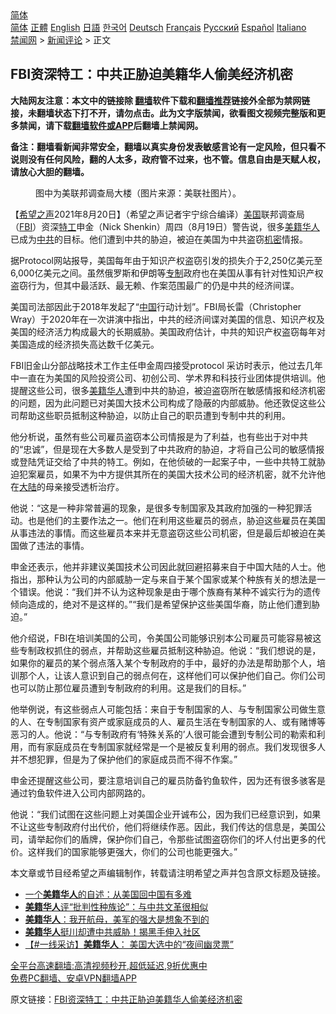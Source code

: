 <!-- 面包屑导航 --> <div class="breadcrumb"><!-- GTranslate: https://gtranslate.io/ -->  <div class="switcher notranslate">  <div class="selected">  <a href="#" onclick="return false;"> 简体</a>  </div>  <div class="option">  <a href="https://www.bannedbook.org" onclick="doGTranslate('zh-CN|zh-CN');jQuery('div.switcher div.selected a').html(jQuery(this).html());return false;" title="简体中文" class="nturl selected"> 简体</a>  <a href="https://www.bannedbook.org/zh-tw/" onclick="doGTranslate('zh-CN|zh-TW');jQuery('div.switcher div.selected a').html(jQuery(this).html());return false;" title="繁體中文" class="nturl"> 正體</a>  <a href="https://www.bannedbook.org/en/" onclick="doGTranslate('zh-CN|en');jQuery('div.switcher div.selected a').html(jQuery(this).html());return false;" title="English" class="nturl"> English</a>  <a href="https://www.bannedbook.org/ja/" onclick="doGTranslate('zh-CN|ja');jQuery('div.switcher div.selected a').html(jQuery(this).html());return false;" title="日本語" class="nturl"> 日語</a>  <a href="https://www.bannedbook.org/ko/" onclick="doGTranslate('zh-CN|ko');jQuery('div.switcher div.selected a').html(jQuery(this).html());return false;" title="한국어" class="nturl"> 한국어</a>  <a href="https://www.bannedbook.org/de/" onclick="doGTranslate('zh-CN|de');jQuery('div.switcher div.selected a').html(jQuery(this).html());return false;" title="Deutsch" class="nturl"> Deutsch</a>  <a href="https://www.bannedbook.org/fr/" onclick="doGTranslate('zh-CN|fr');jQuery('div.switcher div.selected a').html(jQuery(this).html());return false;" title="Français" class="nturl"> Français</a>  <a href="https://www.bannedbook.org/ru/" onclick="doGTranslate('zh-CN|ru');jQuery('div.switcher div.selected a').html(jQuery(this).html());return false;" title="Русский" class="nturl"> Русский</a>  <a href="https://www.bannedbook.org/es/" onclick="doGTranslate('zh-CN|es');jQuery('div.switcher div.selected a').html(jQuery(this).html());return false;" title="Español" class="nturl"> Español</a>  <a href="https://www.bannedbook.org/it/" onclick="doGTranslate('zh-CN|it');jQuery('div.switcher div.selected a').html(jQuery(this).html());return false;" title="Italiano" class="nturl"> Italiano</a>  </div>  </div>      <div class='breadcrumb-sub'><!-- Breadcrumb NavXT 6.3.0 --> <a href="https://www.bannedbook.org/" class="home">禁闻网</a> &gt; <a href="https://www.bannedbook.org/bnews/comments/" class="category">新闻评论</a> &gt; 正文</div></div><h2>FBI资深特工：中共正胁迫美籍华人偷美经济机密</h2> <p class="notice"><b>大陆网友注意：本文中的链接除 <a href="https://github.com/bannedbook/fanqiang" >翻墙</a>软件下载和<a href="https://github.com/killgcd/justmysocks/blob/master/README.md">翻墙推荐</a>链接外全部为禁网链接，未翻墙状态下打不开，请勿点击。此为文字版禁闻，欲看图文视频完整版和更多禁闻，请下载<a href="https://github.com/bannedbook/fanqiang">翻墙软件或APP</a>后翻墙上禁闻网。</p><p>备注：翻墙看新闻非常安全，翻墙以真实身份发表敏感言论有一定风险，但只看不说则没有任何风险，翻的人太多，政府管不过来，也不管。信息自由是天赋人权，请放心大胆的翻墙。</b></p>  <div class="entry"> <figure> <p><figcaption>图中为美联邦调查局大楼（图片来源：美联社图片）。</figcaption></figure> <p>【<span class='wp_keywordlink_affiliate'><a href="https://www.soundofhope.org" title="希望之声" target="_blank">希望之声</a></span>2021年8月20日】（希望之声记者宇宁综合编译）<a href="https://www.bannedbook.org/bnews/tag/%e7%be%8e%e5%9b%bd/" class="st_tag internal_tag" rel="tag" title="标签 美国 下的日志">美国</a>联邦调查局（<a href="https://www.bannedbook.org/bnews/tag/fbi/" class="st_tag internal_tag" rel="tag" title="标签 FBI 下的日志">FBI</a>）资深<a href="https://www.bannedbook.org/bnews/tag/%e7%89%b9%e5%b7%a5/" class="st_tag internal_tag" rel="tag" title="标签 特工 下的日志">特工</a>申金（Nick Shenkin）周四（8月19日）警告说，很多<a href="https://www.bannedbook.org/bnews/tag/%E7%BE%8E%E7%B1%8D/" class="st_tag internal_tag" rel="tag" title="标签 美籍 下的日志">美籍</a><a href="https://www.bannedbook.org/bnews/tag/%e5%8d%8e%e4%ba%ba/" class="st_tag internal_tag" rel="tag" title="标签 华人 下的日志">华人</a>已成为<a href="https://www.bannedbook.org/bnews/tag/%e4%b8%ad%e5%85%b1/" class="st_tag internal_tag" rel="tag" title="标签 中共 下的日志">中共</a>的目标。他们遭到中共的胁迫，被迫在美国为中共盗窃<a href="https://www.bannedbook.org/bnews/tag/%E6%9C%BA%E5%AF%86/" class="st_tag internal_tag" rel="tag" title="标签 机密 下的日志">机密</a>情报。</p> <p>据Protocol网站报导，美国每年由于知识产权盗窃引发的损失介于2,250亿美元至6,000亿美元之间。虽然俄罗斯和伊朗等<a href="https://www.bannedbook.org/bnews/tag/%E4%B8%93%E5%88%B6/" class="st_tag internal_tag" rel="tag" title="标签 专制 下的日志">专制</a>政府也在美国从事有针对性知识产权盗窃行为，但其中最活跃、最无赖、作案范围最广的仍是中共的经济间谍。</p> <p>美国司法部因此于2018年发起了“<span class='wp_keywordlink_affiliate'><a href="https://www.bannedbook.org/" title="中国" target="_blank">中国</a></span>行动计划”。FBI局长雷（Christopher Wray）于2020年在一次讲演中指出，中共的经济间谍对美国的信息、知识产权及美国的经济活力构成最大的长期威胁。美国政府估计，中共的知识产权盗窃每年对美国造成的经济损失高达数千亿美元。</p>  <p>FBI旧金山分部战略技术工作主任申金周四接受protocol 采访时表示，他过去几年中一直在为美国的风险投资公司、初创公司、学术界和科技行业团体提供培训。他提醒这些公司，很多<a href="https://www.bannedbook.org/bnews/tag/%e7%be%8e%e7%b1%8d%e5%8d%8e%e4%ba%ba/" class="st_tag internal_tag" rel="tag" title="标签 美籍华人 下的日志">美籍华人</a>遭到中共的胁迫，被迫盗窃所在敏感情报和经济机密的问题，因为此问题已对美国大技术公司构成了隐蔽的内部威胁。他还敦促这些公司帮助这些职员抵制这种胁迫，以防止自己的职员遭到专制中共的利用。</p> <p>他分析说，虽然有些公司雇员盗窃本公司情报是为了利益，也有些出于对中共的“忠诚”，但是现在大多数人是受到了中共政府的胁迫，才将自己公司的敏感情报或登陆凭证交给了中共的特工。例如，在他侦破的一起案子中，一些中共特工就胁迫犯案雇员，如果不为中方提供其所在的美国大技术公司的经济机密，就不允许他在<span class='wp_keywordlink_affiliate'><a href="https://www.bannedbook.org/" title="大陆" target="_blank">大陆</a></span>的母亲接受透析治疗。</p> <p>他说：“这是一种非常普遍的现象，是很多专制国家及其政府加强的一种犯罪活动。也是他们的主要作法之一。他们在利用这些雇员的弱点，胁迫这些雇员在美国从事违法的事情。而这些雇员本来并无意盗窃这些公司机密，但是最后却被迫在美国做了违法的事情。</p>  <p>申金还表示，他并非建议美国技术公司因此就回避招募来自于中国大陆的人士。他指出，那种认为公司的内部威胁一定与来自于某个国家或某个种族有关的想法是一个错误。他说：“我们并不认为这种现象是由于哪个族裔有某种不诚实行为的遗传倾向造成的，绝对不是这样的。”“我们是希望保护这些美国华裔，防止他们遭到胁迫。”</p> <p>他介绍说，FBI在培训美国的公司，令美国公司能够识别本公司雇员可能容易被这些专制政权抓住的弱点，并帮助这些雇员抵制这种胁迫。他说：“我们想说的是，如果你的雇员的某个弱点落入某个专制政府的手中，最好的办法是帮助那个人，培训那个人，让该人意识到自己的弱点何在，这样他们可以保护他们自己。你们公司也可以防止那位雇员遭到专制政府的利用。这是我们的目标。”</p> <p>他举例说，有这些弱点人可能包括：来自于专制国家的人、与专制国家公司做生意的人、在专制国家有资产或家庭成员的人、雇员生活在专制国家的人、或有赌博等恶习的人。他说：“与专制政府有‘特殊关系的’人很可能会遭到专制公司的勒索和利用，而有家庭成员在专制国家就经常是一个是被反复利用的弱点。我们发现很多人并不想犯罪，但是为了保护他们的家庭成员而不得不作案。”</p>  <p>申金还提醒这些公司，要注意培训自己的雇员防备钓鱼软件，因为还有很多骇客是通过钓鱼软件进入公司内部网路的。</p> <p>他说：“我们试图在这些问题上对美国企业开诚布公，因为我们已经意识到，如果不让这些专制政府付出代价，他们将继续作恶。因此，我们传达的信息是，美国公司，请举起你们的盾牌，保护你们自己，令那些试图盗窃你们的坏人付出更多的代价。这样我们的国家能够更强大，你们的公司也能更强大。”</p> <p>本文章或节目经希望之声编辑制作，转载请注明希望之声并包含原文标题及链接。 </p>  <ul class='op-related-articles' title='相关阅读'> <li><a href='https://www.bannedbook.org/bnews/cnnews/20210810/1603464.html' target='_blank'>一个<b>美籍华人</b>的自述：从美国回中国有多难</a></li> <li><a href='https://www.bannedbook.org/bnews/comments/20210806/1601368.html' target='_blank'><b>美籍华人</b>评“批判性种族论”：与中共文革很相似</a></li> <li><a href='https://www.bannedbook.org/bnews/cbnews/20210605/1560514.html' target='_blank'><b>美籍华人</b>：我开航母，美军的强大是想象不到的</a></li> <li><a href='https://www.bannedbook.org/bnews/bannedvideo/20201118/1432961.html' target='_blank'><b>美籍华人</b>挺川却遭中共威胁！揭黑手伸入社区</a></li> <li><a href='https://www.bannedbook.org/bnews/bannedvideo/20201117/1432396.html' target='_blank'>【#一线采访】<b>美籍华人</b>： 美国大选中的“夜间幽灵票”</a></li> </ul> <p class="texttj"> <a href="https://github.com/bannedbook/fanqiang/wiki/V2ray%E6%9C%BA%E5%9C%BA" target="_blank">全平台高速翻墙:高清视频秒开,超低延迟,9折优惠中</a><br/> <a href="https://github.com/bannedbook/fanqiang/wiki/%E7%A6%81%E9%97%BB%E7%BD%91%E5%AE%89%E5%8D%93%E7%BF%BB%E5%A2%99%E6%96%B0%E9%97%BBAPP" target="_blank">免费PC翻墙、安卓VPN翻墙APP</a></p><p>原文链接：<a class="src_link"  href="https://www.soundofhope.org/post/537305" target="_blank">FBI资深特工：中共正胁迫美籍华人偷美经济机密</a></p><a name='sharetosocial'></a>  <div style="margin-bottom:5px;padding-bottom:5px;clear:both"> <div id="archive-pix-1" class="banner-ads"> <!-- AuctionX Display platform tag START --> <div id="26318x728x90x621x_ADSLOT2" clicktrack="%%CLICK_URL_ESC%%"></div> <!-- AuctionX Display platform tag END --> </div> <div id="archive-pix-2" class="banner-ads"> <!-- AuctionX Display platform tag START --> <div id="26315x300x250x621x_ADSLOT2" clicktrack="%%CLICK_URL_ESC%%"></div> <!-- AuctionX Display platform tag END --> </div> </div>  <div id="archive-pix-1" class="banner-ads"> <!-- AuctionX Display platform tag START --> <div id="26318x728x90x621x_ADSLOT3" clicktrack="%%CLICK_URL_ESC%%"></div> <!-- AuctionX Display platform tag END --> </div> </div><!--END ENTRY--> 